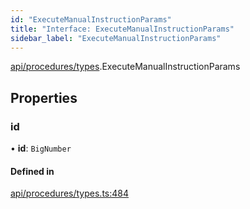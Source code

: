 ```yaml
---
id: "ExecuteManualInstructionParams"
title: "Interface: ExecuteManualInstructionParams"
sidebar_label: "ExecuteManualInstructionParams"
---
```


[api/procedures/types](../../../../../modules/API/Procedures/Types/Types.md).ExecuteManualInstructionParams

## Properties

### id

• **id**: `BigNumber`

#### Defined in

[api/procedures/types.ts:484](https://github.com/PolymeshAssociation/polymesh-sdk/blob/5a778578/src/api/procedures/types.ts#L484)
